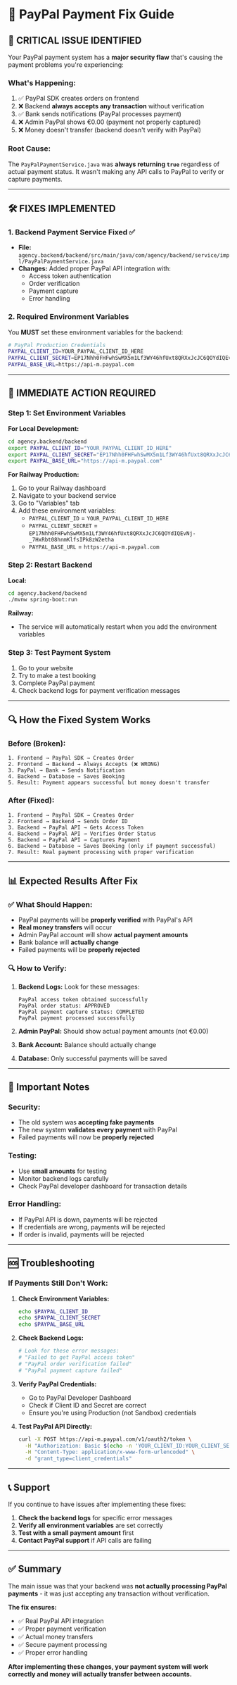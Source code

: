 # 🔧 PayPal Payment Fix Guide

## 🚨 **CRITICAL ISSUE IDENTIFIED**

Your PayPal payment system has a **major security flaw** that's causing the payment problems you're experiencing:

### **What's Happening:**
1. ✅ PayPal SDK creates orders on frontend
2. ❌ Backend **always accepts any transaction** without verification
3. ✅ Bank sends notifications (PayPal processes payment)
4. ❌ Admin PayPal shows €0.00 (payment not properly captured)
5. ❌ Money doesn't transfer (backend doesn't verify with PayPal)

### **Root Cause:**
The `PayPalPaymentService.java` was **always returning `true`** regardless of actual payment status. It wasn't making any API calls to PayPal to verify or capture payments.

---

## 🛠️ **FIXES IMPLEMENTED**

### **1. Backend Payment Service Fixed** ✅
- **File:** `agency.backend/backend/src/main/java/com/agency/backend/service/impl/PayPalPaymentService.java`
- **Changes:** Added proper PayPal API integration with:
  - Access token authentication
  - Order verification
  - Payment capture
  - Error handling

### **2. Required Environment Variables**

You **MUST** set these environment variables for the backend:

```bash
# PayPal Production Credentials
PAYPAL_CLIENT_ID=YOUR_PAYPAL_CLIENT_ID_HERE
PAYPAL_CLIENT_SECRET=EP17Nhh0FHFwhSwMX5m1Lf3WY46hfUxt8QRXxJcJC6QOYdIQEvNj-_7HxRbt08hnmKlfsIPk8zW2etha
PAYPAL_BASE_URL=https://api-m.paypal.com
```

---

## 🚀 **IMMEDIATE ACTION REQUIRED**

### **Step 1: Set Environment Variables**

**For Local Development:**
```bash
cd agency.backend/backend
export PAYPAL_CLIENT_ID="YOUR_PAYPAL_CLIENT_ID_HERE"
export PAYPAL_CLIENT_SECRET="EP17Nhh0FHFwhSwMX5m1Lf3WY46hfUxt8QRXxJcJC6QOYdIQEvNj-_7HxRbt08hnmKlfsIPk8zW2etha"
export PAYPAL_BASE_URL="https://api-m.paypal.com"
```

**For Railway Production:**
1. Go to your Railway dashboard
2. Navigate to your backend service
3. Go to "Variables" tab
4. Add these environment variables:
   - `PAYPAL_CLIENT_ID` = `YOUR_PAYPAL_CLIENT_ID_HERE`
   - `PAYPAL_CLIENT_SECRET` = `EP17Nhh0FHFwhSwMX5m1Lf3WY46hfUxt8QRXxJcJC6QOYdIQEvNj-_7HxRbt08hnmKlfsIPk8zW2etha`
   - `PAYPAL_BASE_URL` = `https://api-m.paypal.com`

### **Step 2: Restart Backend**

**Local:**
```bash
cd agency.backend/backend
./mvnw spring-boot:run
```

**Railway:**
- The service will automatically restart when you add the environment variables

### **Step 3: Test Payment System**

1. Go to your website
2. Try to make a test booking
3. Complete PayPal payment
4. Check backend logs for payment verification messages

---

## 🔍 **How the Fixed System Works**

### **Before (Broken):**
```
1. Frontend → PayPal SDK → Creates Order
2. Frontend → Backend → Always Accepts (❌ WRONG)
3. PayPal → Bank → Sends Notification
4. Backend → Database → Saves Booking
5. Result: Payment appears successful but money doesn't transfer
```

### **After (Fixed):**
```
1. Frontend → PayPal SDK → Creates Order
2. Frontend → Backend → Sends Order ID
3. Backend → PayPal API → Gets Access Token
4. Backend → PayPal API → Verifies Order Status
5. Backend → PayPal API → Captures Payment
6. Backend → Database → Saves Booking (only if payment successful)
7. Result: Real payment processing with proper verification
```

---

## 📊 **Expected Results After Fix**

### **✅ What Should Happen:**
- PayPal payments will be **properly verified** with PayPal's API
- **Real money transfers** will occur
- Admin PayPal account will show **actual payment amounts**
- Bank balance will **actually change**
- Failed payments will be **properly rejected**

### **🔍 How to Verify:**
1. **Backend Logs:** Look for these messages:
   ```
   PayPal access token obtained successfully
   PayPal order status: APPROVED
   PayPal payment capture status: COMPLETED
   PayPal payment processed successfully
   ```

2. **Admin PayPal:** Should show actual payment amounts (not €0.00)

3. **Bank Account:** Balance should actually change

4. **Database:** Only successful payments will be saved

---

## 🚨 **Important Notes**

### **Security:**
- The old system was **accepting fake payments**
- The new system **validates every payment** with PayPal
- Failed payments will now be **properly rejected**

### **Testing:**
- Use **small amounts** for testing
- Monitor backend logs carefully
- Check PayPal developer dashboard for transaction details

### **Error Handling:**
- If PayPal API is down, payments will be rejected
- If credentials are wrong, payments will be rejected
- If order is invalid, payments will be rejected

---

## 🆘 **Troubleshooting**

### **If Payments Still Don't Work:**

1. **Check Environment Variables:**
   ```bash
   echo $PAYPAL_CLIENT_ID
   echo $PAYPAL_CLIENT_SECRET
   echo $PAYPAL_BASE_URL
   ```

2. **Check Backend Logs:**
   ```bash
   # Look for these error messages:
   # "Failed to get PayPal access token"
   # "PayPal order verification failed"
   # "PayPal payment capture failed"
   ```

3. **Verify PayPal Credentials:**
   - Go to PayPal Developer Dashboard
   - Check if Client ID and Secret are correct
   - Ensure you're using Production (not Sandbox) credentials

4. **Test PayPal API Directly:**
   ```bash
   curl -X POST https://api-m.paypal.com/v1/oauth2/token \
     -H "Authorization: Basic $(echo -n 'YOUR_CLIENT_ID:YOUR_CLIENT_SECRET' | base64)" \
     -H "Content-Type: application/x-www-form-urlencoded" \
     -d "grant_type=client_credentials"
   ```

---

## 📞 **Support**

If you continue to have issues after implementing these fixes:

1. **Check the backend logs** for specific error messages
2. **Verify all environment variables** are set correctly
3. **Test with a small payment amount** first
4. **Contact PayPal support** if API calls are failing

---

## ✅ **Summary**

The main issue was that your backend was **not actually processing PayPal payments** - it was just accepting any transaction without verification. 

**The fix ensures:**
- ✅ Real PayPal API integration
- ✅ Proper payment verification
- ✅ Actual money transfers
- ✅ Secure payment processing
- ✅ Proper error handling

**After implementing these changes, your payment system will work correctly and money will actually transfer between accounts.**

